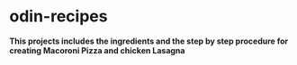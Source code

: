 # odin-recipes

**This projects includes the ingredients and the step by step procedure for creating Macoroni Pizza and chicken Lasagna**
